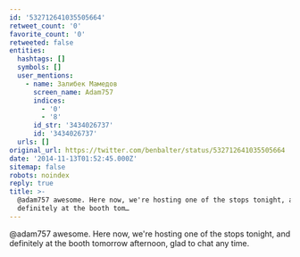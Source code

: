 ```yaml
---
id: '532712641035505664'
retweet_count: '0'
favorite_count: '0'
retweeted: false
entities:
  hashtags: []
  symbols: []
  user_mentions:
    - name: Залибек Мамедов
      screen_name: Adam757
      indices:
        - '0'
        - '8'
      id_str: '3434026737'
      id: '3434026737'
  urls: []
original_url: https://twitter.com/benbalter/status/532712641035505664
date: '2014-11-13T01:52:45.000Z'
sitemap: false
robots: noindex
reply: true
title: >-
  @adam757 awesome. Here now, we're hosting one of the stops tonight, and 
  definitely at the booth tom…
---
```


@adam757 awesome. Here now, we're hosting one of the stops tonight, and  definitely at the booth tomorrow afternoon, glad to chat any time.